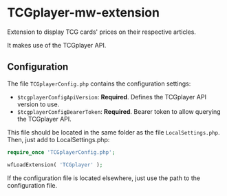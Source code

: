 # TCGplayer-mw-extension

Extension to display TCG cards' prices on their respective articles.

It makes use of the TCGplayer API.

## Configuration
The file `TCGplayerConfig.php` contains the configuration settings:
* `$tcgplayerConfigApiVersion`: __Required__. Defines the TCGplayer API version to use.
* `$tcgplayerConfigBearerToken`: __Required__. Bearer token to allow querying the TCGplayer API.

This file should be located in the same folder as the file `LocalSettings.php`. Then, just add to LocalSettings.php:

```php
require_once 'TCGplayerConfig.php';

wfLoadExtension( 'TCGplayer' );
```

If the configuration file is located elsewhere, just use the path to the configuration file.